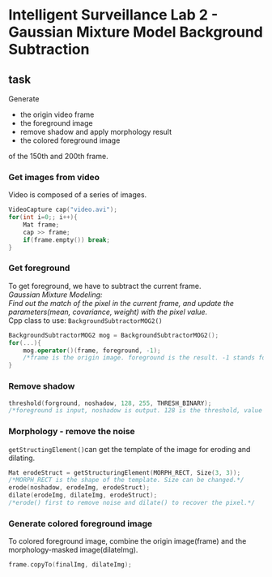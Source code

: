 # Intelligent Surveillance Lab 2 - Gaussian Mixture Model Background Subtraction
## **task**
Generate   
- the origin video frame
- the foreground image
- remove shadow and apply morphology result
- the colored foreground image  

of the 150th and 200th frame.
### Get images from video 
Video is composed of a series of images.
```cpp
VideoCapture cap("video.avi");
for(int i=0;; i++){
    Mat frame;
    cap >> frame;
    if(frame.empty()) break;
}
```
### Get foreground
To get foreground, we have to subtract the current frame.  
*Gaussian Mixture Modeling:  
Find out the match of the pixel in the current frame, and update the parameters(mean, covariance, weight) with the pixel value.*  
Cpp class to use: `BackgroundSubtractorMOG2()`
```cpp
BackgroundSubtractorMOG2 mog = BackgroundSubtractorMOG2();
for(...){
    mog.operator()(frame, foreground, -1); 
    /*frame is the origin image. foreground is the result. -1 stands for learning rate.*/
}
```
### Remove shadow
```cpp
threshold(forground, noshadow, 128, 255, THRESH_BINARY);
/*foreground is input, noshadow is output. 128 is the threshold, value below it will be judged as background. 255 is the max value. THRESH_BINARY stands for the threshold type.*/
```
### Morphology - remove the noise
`getStructingElement()`can get the template of the image for eroding and dilating. 
```cpp
Mat erodeStruct = getStructuringElement(MORPH_RECT, Size(3, 3)); 
/*MORPH_RECT is the shape of the template. Size can be changed.*/
erode(noshadow, erodeImg, erodeStruct);
dilate(erodeImg, dilateImg, erodeStruct);
/*erode() first to remove noise and dilate() to recover the pixel.*/
```
### Generate colored foreground image
To colored foreground image, combine the origin image(frame) and the morphology-masked image(dilateImg).
```cpp
frame.copyTo(finalImg, dilateImg);
```
